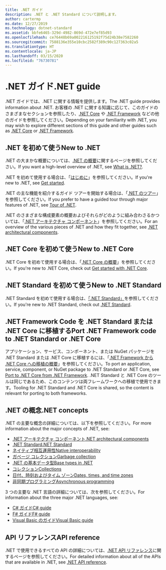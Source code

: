 ```yaml
---
title: .NET ガイド
description: .NET と .NET Standard について説明します。
author: cartermp
ms.date: 12/27/2019
ms.technology: dotnet-standard
ms.assetid: bbfe6465-329d-4982-869d-472e7ef85d93
ms.openlocfilehash: ce76448b69a002216125192f75d24b38e7582260
ms.sourcegitcommit: 7588136e355e10cbc2582f389c90c127363c02a5
ms.translationtype: HT
ms.contentlocale: ja-JP
ms.lasthandoff: 03/15/2020
ms.locfileid: "76730781"
---
```

# <a name="net-guide"></a><span data-ttu-id="6ccf9-103">.NET ガイド</span><span class="sxs-lookup"><span data-stu-id="6ccf9-103">.NET guide</span></span>

<span data-ttu-id="6ccf9-104">.NET ガイドでは、.NET に関する情報を提供します。</span><span class="sxs-lookup"><span data-stu-id="6ccf9-104">The .NET guide provides information about .NET.</span></span> <span data-ttu-id="6ccf9-105">お客様の .NET に関する知識に応じて、このガイドのさまざまなセクションを参照したり、[.NET Core](../core/index.md) や [.NET Framework](../framework/index.md) などの他のガイドを参照してください。</span><span class="sxs-lookup"><span data-stu-id="6ccf9-105">Depending on your familiarity with .NET, you may wish to explore different sections of this guide and other guides such as [.NET Core](../core/index.md) or [.NET Framework](../framework/index.md).</span></span>

## <a name="new-to-net"></a><span data-ttu-id="6ccf9-106">.NET を初めて使う</span><span class="sxs-lookup"><span data-stu-id="6ccf9-106">New to .NET</span></span>

<span data-ttu-id="6ccf9-107">.NET の大まかな概要については、[.NET の概要](https://dotnet.microsoft.com/learn/dotnet/what-is-dotnet)に関するページを参照してください。</span><span class="sxs-lookup"><span data-stu-id="6ccf9-107">If you want a high-level overview of .NET, see [What is .NET?](https://dotnet.microsoft.com/learn/dotnet/what-is-dotnet).</span></span>

<span data-ttu-id="6ccf9-108">.NET を初めて使用する場合は、「[はじめに](get-started.md)」を参照してください。</span><span class="sxs-lookup"><span data-stu-id="6ccf9-108">If you're new to .NET, see [Get started](get-started.md).</span></span>

<span data-ttu-id="6ccf9-109">.NET の主な機能を紹介するガイド ツアーを開始する場合は、「[.NET のツアー](tour.md)」を参照してください。</span><span class="sxs-lookup"><span data-stu-id="6ccf9-109">If you prefer to have a guided tour through major features of .NET, see [Tour of .NET](tour.md).</span></span>

<span data-ttu-id="6ccf9-110">.NET のさまざまな構成要素の概要およびそれらがどのように組み合わさるかついては、「[.NET アーキテクチャ コンポーネント](components.md)」を参照してください。</span><span class="sxs-lookup"><span data-stu-id="6ccf9-110">For an overview of the various pieces of .NET and how they fit together, see [.NET architectural components](components.md).</span></span>

## <a name="new-to-net-core"></a><span data-ttu-id="6ccf9-111">.NET Core を初めて使う</span><span class="sxs-lookup"><span data-stu-id="6ccf9-111">New to .NET Core</span></span>

<span data-ttu-id="6ccf9-112">.NET Core を初めて使用する場合は、「[.NET Core の概要](../core/get-started.md)」を参照してください。</span><span class="sxs-lookup"><span data-stu-id="6ccf9-112">If you're new to .NET Core, check out [Get started with .NET Core](../core/get-started.md).</span></span>

## <a name="new-to-net-standard"></a><span data-ttu-id="6ccf9-113">.NET Standard を初めて使う</span><span class="sxs-lookup"><span data-stu-id="6ccf9-113">New to .NET Standard</span></span>

<span data-ttu-id="6ccf9-114">.NET Standard を初めて使用する場合は、[「.NET Standard」](net-standard.md)を参照してください。</span><span class="sxs-lookup"><span data-stu-id="6ccf9-114">If you're new to .NET Standard, check out [.NET Standard](net-standard.md).</span></span>

## <a name="port-net-framework-code-to-net-standard-or-net-core"></a><span data-ttu-id="6ccf9-115">.NET Framework Code を .NET Standard または .NET Core に移植する</span><span class="sxs-lookup"><span data-stu-id="6ccf9-115">Port .NET Framework code to .NET Standard or .NET Core</span></span>

<span data-ttu-id="6ccf9-116">アプリケーション、サービス、コンポーネント、または NuGet パッケージを .NET Standard または .NET Core に移植するには、「[.NET Framework から .NET Core への移植の概要](../core/porting/index.md)」を参照してください。</span><span class="sxs-lookup"><span data-stu-id="6ccf9-116">To port an application, service, component, or NuGet package to .NET Standard or .NET Core, see [Port to .NET Core from .NET Framework](../core/porting/index.md).</span></span> <span data-ttu-id="6ccf9-117">.NET Standard と .NET Core のツールは同じであるため、このコンテンツは両フレームワークへの移植で使用できます。</span><span class="sxs-lookup"><span data-stu-id="6ccf9-117">Tooling for .NET Standard and .NET Core is shared, so the content is relevant for porting to both frameworks.</span></span>

## <a name="net-concepts"></a><span data-ttu-id="6ccf9-118">.NET の概念</span><span class="sxs-lookup"><span data-stu-id="6ccf9-118">.NET concepts</span></span>

<span data-ttu-id="6ccf9-119">.NET の主要な概念の詳細については、以下を参照してください。</span><span class="sxs-lookup"><span data-stu-id="6ccf9-119">For more information about the major concepts of .NET, see:</span></span>

* [<span data-ttu-id="6ccf9-120">.NET アーキテクチャ コンポーネント</span><span class="sxs-lookup"><span data-stu-id="6ccf9-120">.NET architectural components</span></span>](components.md)
* [<span data-ttu-id="6ccf9-121">.NET Standard</span><span class="sxs-lookup"><span data-stu-id="6ccf9-121">.NET Standard</span></span>](net-standard.md)
* [<span data-ttu-id="6ccf9-122">ネイティブ相互運用性</span><span class="sxs-lookup"><span data-stu-id="6ccf9-122">Native interoperability</span></span>](native-interop/index.md)
* [<span data-ttu-id="6ccf9-123">ガベージ コレクション</span><span class="sxs-lookup"><span data-stu-id="6ccf9-123">Garbage collection</span></span>](garbage-collection/index.md)
* [<span data-ttu-id="6ccf9-124">.NET の基本データ型</span><span class="sxs-lookup"><span data-stu-id="6ccf9-124">Base types in .NET</span></span>](base-types/index.md)
* [<span data-ttu-id="6ccf9-125">コレクション</span><span class="sxs-lookup"><span data-stu-id="6ccf9-125">Collections</span></span>](collections/index.md)
* [<span data-ttu-id="6ccf9-126">日付、時刻およびタイム ゾーン</span><span class="sxs-lookup"><span data-stu-id="6ccf9-126">Dates, times, and time zones</span></span>](datetime/index.md)
* [<span data-ttu-id="6ccf9-127">非同期プログラミング</span><span class="sxs-lookup"><span data-stu-id="6ccf9-127">Asynchronous programming</span></span>](async.md)

<span data-ttu-id="6ccf9-128">3 つの主要な .NET 言語の詳細については、次を参照してください。</span><span class="sxs-lookup"><span data-stu-id="6ccf9-128">For information about the three major .NET languages, see:</span></span>

* [<span data-ttu-id="6ccf9-129">C# ガイド</span><span class="sxs-lookup"><span data-stu-id="6ccf9-129">C# guide</span></span>](../csharp/index.yml)
* [<span data-ttu-id="6ccf9-130">F# ガイド</span><span class="sxs-lookup"><span data-stu-id="6ccf9-130">F# guide</span></span>](../fsharp/index.yml)
* [<span data-ttu-id="6ccf9-131">Visual Basic のガイド</span><span class="sxs-lookup"><span data-stu-id="6ccf9-131">Visual Basic guide</span></span>](../visual-basic/index.yml)

## <a name="api-reference"></a><span data-ttu-id="6ccf9-132">API リファレンス</span><span class="sxs-lookup"><span data-stu-id="6ccf9-132">API reference</span></span>

<span data-ttu-id="6ccf9-133">.NET で使用できるすべての API の詳細については、[.NET API リファレンス](../../api/index.md)に関するページを参照してください。</span><span class="sxs-lookup"><span data-stu-id="6ccf9-133">For detailed information about all of the APIs that are available in .NET, see [.NET API reference](../../api/index.md).</span></span>
